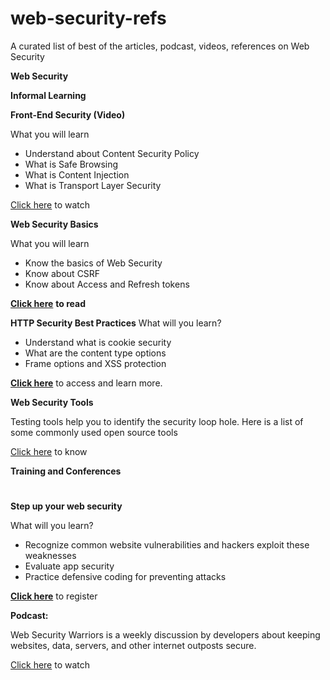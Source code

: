 # web-security-refs
A curated list of best of the articles, podcast, videos, references  on Web Security

**Web Security**

**Informal Learning**

**Front-End Security (Video)**

What you will learn

- Understand about Content Security Policy
- What is Safe Browsing
- What is Content Injection
- What is Transport Layer Security

[Click here](https://youtu.be/fYjO5pIY1mY) to watch

**Web Security Basics**

What you will learn

- Know the basics of Web Security
- Know about CSRF
- Know about Access and Refresh tokens

[**Click here**](https://github.com/vasanthk/web-security-basics) **to read**

**HTTP Security Best Practices**
What will you learn?

- Understand what is cookie security
- What are the content type options
- Frame options and XSS protection

[**Click here**](https://httpsecurityreport.com/best_practice.html) to access and learn more.

**Web Security Tools**

Testing tools help you to identify the security loop hole. Here is a list of some commonly used open source tools

[Click here](http://www.testbytes.net/blog/open-source-security-testing-tools/) to know



**Training and Conferences**

#

**Step up your web security**

What will you learn?

- Recognize common website vulnerabilities and hackers exploit these weaknesses
- Evaluate app security
- Practice defensive coding for preventing attacks

[**Click here**](https://www.udemy.com/share/1fvd4/) to register



**Podcast:**

Web Security Warriors is a weekly discussion by developers about keeping websites, data, servers, and other internet outposts secure.

[Click here](https://devchat.tv/web-sec-warriors) to watch
